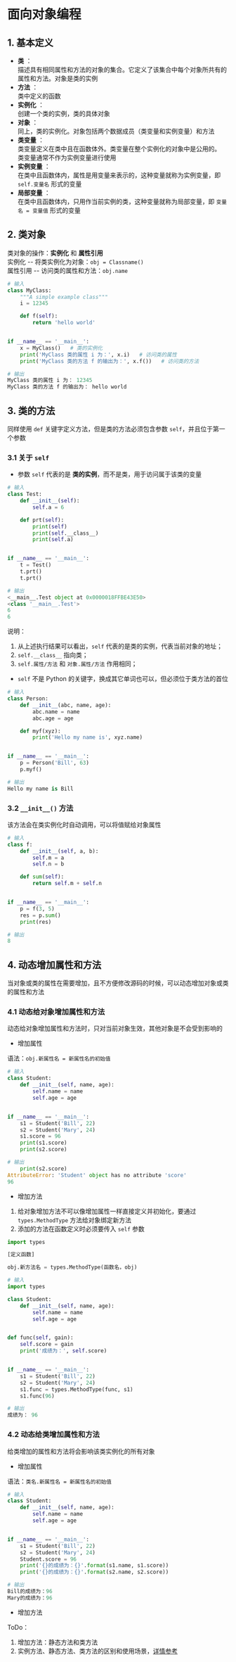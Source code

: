 # 面向对象编程  

## 1. 基本定义

- **类** ：  
描述具有相同属性和方法的对象的集合。它定义了该集合中每个对象所共有的属性和方法。对象是类的实例  
- **方法** ：  
类中定义的函数  
- **实例化** ：  
创建一个类的实例，类的具体对象  
- **对象** ：  
同上，类的实例化。对象包括两个数据成员（类变量和实例变量）和方法  
- **类变量** ：  
类变量定义在类中且在函数体外。类变量在整个实例化的对象中是公用的。  
类变量通常不作为实例变量进行使用  
- **实例变量** ：  
在类中且函数体内，属性是用变量来表示的，这种变量就称为实例变量，即 `self.变量名` 形式的变量  
- **局部变量** ：  
在类中且函数体内，只用作当前实例的类，这种变量就称为局部变量，即 `变量名 = 变量值` 形式的变量  

## 2. 类对象

类对象的操作：**实例化** 和 **属性引用**  
实例化 -- 将类实例化为对象：`obj = Classname()`  
属性引用 -- 访问类的属性和方法：`obj.name`  

```py
# 输入
class MyClass:
    """A simple example class"""
    i = 12345

    def f(self):
        return 'hello world'


if __name__ == '__main__':
    x = MyClass()   # 类的实例化
    print('MyClass 类的属性 i 为：', x.i)   # 访问类的属性
    print('MyClass 类的方法 f 的输出为：', x.f())   # 访问类的方法

# 输出
MyClass 类的属性 i 为： 12345
MyClass 类的方法 f 的输出为： hello world
```

## 3. 类的方法

同样使用 `def` 关键字定义方法，但是类的方法必须包含参数 `self`，并且位于第一个参数  

### 3.1 关于 `self`

- 参数 `self` 代表的是 **类的实例**，而不是类，用于访问属于该类的变量  

```py
# 输入
class Test:
    def __init__(self):
        self.a = 6

    def prt(self):
        print(self)
        print(self.__class__)
        print(self.a)


if __name__ == '__main__':
    t = Test()
    t.prt()
    t.prt()

# 输出
<__main__.Test object at 0x0000018FFBE43E50>
<class '__main__.Test'>
6
6
```

说明：  
1. 从上述执行结果可以看出，`self` 代表的是类的实例，代表当前对象的地址；  
2. `self.__class__` 指向类；  
3. `self.属性/方法` 和 `对象.属性/方法` 作用相同； 

- `self` 不是 Python 的关键字，换成其它单词也可以，但必须位于类方法的首位  

```py
# 输入
class Person:
    def __init__(abc, name, age):
        abc.name = name
        abc.age = age

    def myf(xyz):
        print('Hello my name is', xyz.name)


if __name__ == '__main__':
    p = Person('Bill', 63)
    p.myf()

# 输出
Hello my name is Bill
```

### 3.2 `__init__()` 方法

该方法会在类实例化时自动调用，可以将值赋给对象属性

```py
# 输入
class f:
    def __init__(self, a, b):
        self.m = a
        self.n = b

    def sum(self):
        return self.m + self.n


if __name__ == '__main__':
    p = f(3, 5)
    res = p.sum()
    print(res)

# 输出
8
```

## 4. 动态增加属性和方法

当对象或类的属性在需要增加，且不方便修改源码的时候，可以动态增加对象或类的属性和方法  

### 4.1 动态给对象增加属性和方法

动态给对象增加属性和方法时，只对当前对象生效，其他对象是不会受到影响的  

- 增加属性  

语法：`obj.新属性名 = 新属性名的初始值`  

```py
# 输入
class Student:
    def __init__(self, name, age):
        self.name = name
        self.age = age


if __name__ == '__main__':
    s1 = Student('Bill', 22)
    s2 = Student('Mary', 24)
    s1.score = 96
    print(s1.score)
    print(s2.score)

# 输出
    print(s2.score)
AttributeError: 'Student' object has no attribute 'score'
96
```

- 增加方法  

1. 给对象增加方法不可以像增加属性一样直接定义并初始化，要通过 `types.MethodType` 方法给对象绑定新方法  
2. 添加的方法在函数定义时必须要传入 `self` 参数

```py
import types

[定义函数]

obj.新方法名 = types.MethodType(函数名，obj)
```

```py
# 输入
import types

class Student:
    def __init__(self, name, age):
        self.name = name
        self.age = age


def func(self, gain):
    self.score = gain
    print('成绩为：', self.score)


if __name__ == '__main__':
    s1 = Student('Bill', 22)
    s2 = Student('Mary', 24)
    s1.func = types.MethodType(func, s1)
    s1.func(96)

# 输出
成绩为： 96
```

### 4.2 动态给类增加属性和方法

给类增加的属性和方法将会影响该类实例化的所有对象  

- 增加属性  

语法：`类名.新属性名 = 新属性名的初始值`  

```py
# 输入
class Student:
    def __init__(self, name, age):
        self.name = name
        self.age = age


if __name__ == '__main__':
    s1 = Student('Bill', 22)
    s2 = Student('Mary', 24)
    Student.score = 96
    print('{}的成绩为：{}'.format(s1.name, s1.score))
    print('{}的成绩为：{}'.format(s2.name, s2.score))

# 输出
Bill的成绩为：96
Mary的成绩为：96
```

- 增加方法  

ToDo：  
1. 增加方法：静态方法和类方法  
2. 实例方法、静态方法、类方法的区别和使用场景，[详情参考](https://www.cnblogs.com/mrwuzs/p/10899498.html)  